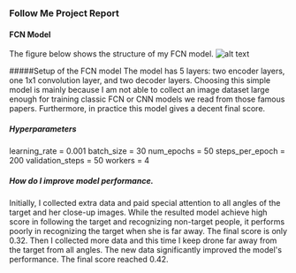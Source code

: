 ### Follow Me Project Report
[//]: # (Image References)

[image1]: ./misc_images/FCN_model.jpg
#### FCN Model
The figure below shows the structure of my FCN model.
![alt text][image1]

#####Setup of the FCN model
The model has 5 layers: two encoder layers, one 1x1 convolution layer, and two decoder layers.
Choosing this simple model is mainly because I am not able to collect an image dataset large enough for training classic FCN or CNN models we read from those famous papers. Furthermore, in practice this model gives a decent final score.

##### Hyperparameters
learning_rate = 0.001
batch_size = 30
num_epochs = 50
steps_per_epoch = 200
validation_steps = 50
workers = 4

##### How do I improve model performance.
Initially, I collected extra data and paid special attention to all angles of the target and her close-up images. While the resulted model achieve high score in following the target and recognizing non-target people, it performs poorly in recognizing the target when she is far away. The final score is only 0.32. Then I collected more data and this time I keep drone far away from the target from all angles. The new data significantly improved the model's performance. The final score reached 0.42.
